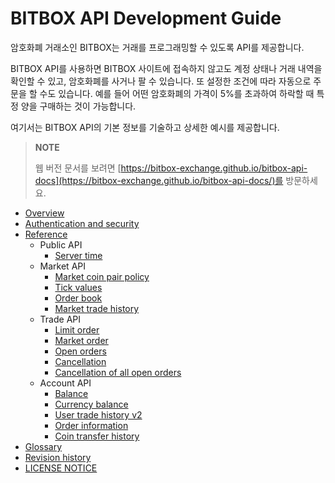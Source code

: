 
# BITBOX API Development Guide

암호화폐 거래소인 BITBOX는 거래를 프로그래밍할 수 있도록 API를 제공합니다.

BITBOX API를 사용하면 BITBOX 사이트에 접속하지 않고도 계정 상태나 거래 내역을 확인할 수 있고, 암호화폐를 사거나 팔 수 있습니다. 또 설정한 조건에 따라 자동으로 주문을 할 수도 있습니다. 예를 들어 어떤 암호화폐의 가격이 5%를 초과하여 하락할 때 특정 양을 구매하는 것이 가능합니다.

여기서는 BITBOX API의 기본 정보를 기술하고 상세한 예시를 제공합니다.

> **NOTE**
>
> 웹 버전 문서를 보려면 [https://bitbox-exchange.github.io/bitbox-api-docs](https://bitbox-exchange.github.io/bitbox-api-docs/)를 방문하세요.

* [Overview](/1_Overview.md)
* [Authentication and security](/2_Authentication_and_Security_Policy.md)
* [Reference](/3_Reference.md)
    * Public API
        * [Server time](/api/public/v1-public-time-get.md)
    * Market API
        * [Market coin pair policy](/api/market/v1-market-public-coins-pairPolicy-get.md)
        * [Tick values](/api/market/v1-market-public-currentTickValue-get.md)
        * [Order book](/api/market/v1-market-public-orderBooks-get.md)
        * [Market trade history](/api/market/v1-market-public-tradeHistory-get.md)
    * Trade API
        * [Limit order](/api/trade/v1-trade-limitOrders-post.md)
        * [Market order](/api/trade/v1-trade-marketOrders-post.md)
        * [Open orders](/api/trade/v1-trade-openOrders-get.md)
        * [Cancellation](/api/trade/v1-trade-orders-delete.md)
        * [Cancellation of all open orders](/api/trade/v1-trade-openOrders-delete.md)
    * Account API
        * [Balance](/api/account/v1-account-balances-get.md)
        * [Currency balance](/api/account/v1-account-balances-currency-get.md)
        * [User trade history v2](/api/account/v2-account-tradeHistory-get.md)
        * [Order information](/api/account/v1-account-orders-orderID-get.md)
        * [Coin transfer history](/api/account/v1-account-transactionHistory-get.md)
* [Glossary](/5_Terms.md)
* [Revision history](/0_About_This_Document.md)
* [LICENSE NOTICE](/LICENSE.md)
